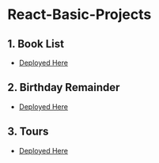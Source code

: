 # React-Basic-Projects

## 1. Book List 
  - [Deployed Here](https://basic-booklist.netlify.app/)

## 2. Birthday Remainder
  - [Deployed Here](https://react-birthdayremainder.netlify.app/)

## 3. Tours 
  - [Deployed Here](https://react-tourlist.netlify.app/)